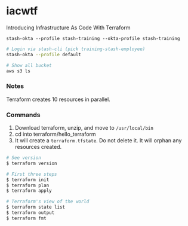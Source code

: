 # iacwtf
Introducing Infrastructure As Code With Terraform

```
stash-okta --profile stash-training --okta-profile stash-training
```

```bash
# Login via stash-cli (pick training-stash-employee)
stash-okta --profile default

# Show all bucket
aws s3 ls
```

### Notes
Terraform creates 10 resources in parallel.

### Commands

1. Download terraform, unzip, and move to `/usr/local/bin`
2. cd into terraform/hello_terraform
3. It will create a `terraform.tfstate`. Do not delete it. It will orphan any resources created.

```bash
# See version
$ terraform version

# First three steps
$ terraform init
$ terraform plan
$ terraform apply

# Terraform's view of the world
$ terraform state list
$ terraform output
$ terraform fmt
```
